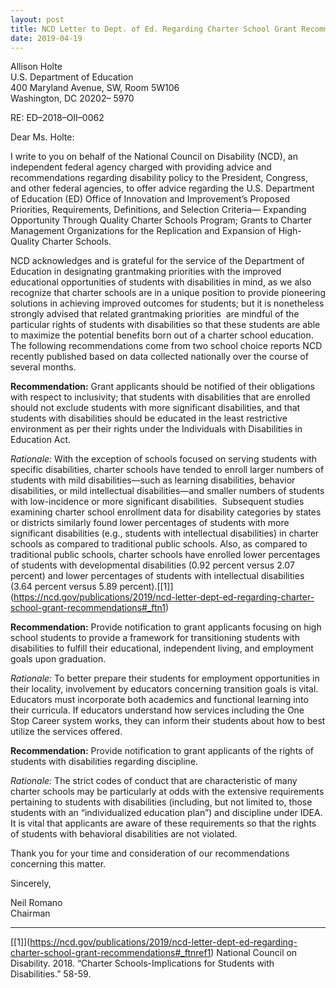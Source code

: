 ```yaml
---
layout: post
title: NCD Letter to Dept. of Ed. Regarding Charter School Grant Recommendations
date: 2019-04-19
---
```

Allison Holte\
U.S. Department of Education\
400 Maryland Avenue, SW, Room 5W106\
Washington, DC 20202– 5970

RE: ED–2018–OII–0062

Dear Ms. Holte: 

I write to you on behalf of the National Council on Disability (NCD), an independent federal agency charged with providing advice and recommendations regarding disability policy to the President, Congress, and other federal agencies, to offer advice regarding the U.S. Department of Education (ED) Office of Innovation and Improvement’s Proposed Priorities, Requirements, Definitions, and Selection Criteria— Expanding Opportunity Through Quality Charter Schools Program; Grants to Charter Management Organizations for the Replication and Expansion of High-Quality Charter Schools.

NCD acknowledges and is grateful for the service of the Department of Education in designating grantmaking priorities with the improved educational opportunities of students with disabilities in mind, as we also recognize that charter schools are in a unique position to provide pioneering solutions in achieving improved outcomes for students; but it is nonetheless strongly advised that related grantmaking priorities  are mindful of the particular rights of students with disabilities so that these students are able to maximize the potential benefits born out of a charter school education. The following recommendations come from two school choice reports NCD recently published based on data collected nationally over the course of several months.  

**Recommendation:** Grant applicants should be notified of their obligations with respect to inclusivity; that students with disabilities that are enrolled should not exclude students with more significant disabilities, and that students with disabilities should be educated in the least restrictive environment as per their rights under the Individuals with Disabilities in Education Act.

*Rationale:* With the exception of schools focused on serving students with specific disabilities, charter schools have tended to enroll larger numbers of students with mild disabilities—such as learning disabilities, behavior disabilities, or mild intellectual disabilities—and smaller numbers of students with low-incidence or more significant disabilities.  Subsequent studies examining charter school enrollment data for disability categories by states or districts similarly found lower percentages of students with more significant disabilities (e.g., students with intellectual disabilities) in charter schools as compared to traditional public schools. Also, as compared to traditional public schools, charter schools have enrolled lower percentages of students with developmental disabilities (0.92 percent versus 2.07 percent) and lower percentages of students with intellectual disabilities (3.64 percent versus 5.89 percent).[\[1]](https://ncd.gov/publications/2019/ncd-letter-dept-ed-regarding-charter-school-grant-recommendations#_ftn1)

**Recommendation:** Provide notification to grant applicants focusing on high school students to provide a framework for transitioning students with disabilities to fulfill their educational, independent living, and employment goals upon graduation.

*Rationale:* To better prepare their students for employment opportunities in their locality, involvement by educators concerning transition goals is vital. Educators must incorporate both academics and functional learning into their curricula. If educators understand how services including the One Stop Career system works, they can inform their students about how to best utilize the services offered.

**Recommendation:** Provide notification to grant applicants of the rights of students with disabilities regarding discipline.

*Rationale:* The strict codes of conduct that are characteristic of many charter schools may be particularly at odds with the extensive requirements pertaining to students with disabilities (including, but not limited to, those students with an “individualized education plan”) and discipline under IDEA. It is vital that applicants are aware of these requirements so that the rights of students with behavioral disabilities are not violated.

Thank you for your time and consideration of our recommendations concerning this matter.

Sincerely,

Neil Romano\
Chairman



- - -

[\[1]](https://ncd.gov/publications/2019/ncd-letter-dept-ed-regarding-charter-school-grant-recommendations#_ftnref1) National Council on Disability. 2018. “Charter Schools-Implications for Students with Disabilities.” 58-59.